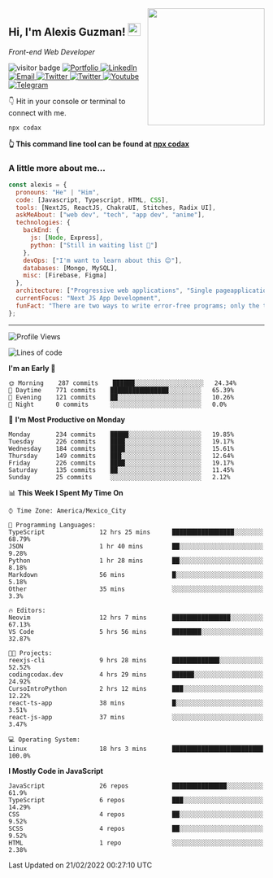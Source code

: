 <img align='right' src="https://media.giphy.com/media/M9gbBd9nbDrOTu1Mqx/giphy.gif" width="230">
<h2>Hi, I'm Alexis Guzman! <img src="https://media.giphy.com/media/hvRJCLFzcasrR4ia7z/giphy.gif" width="25px"></h2>
<p><em>Front-end Web Developer</em></p>

<p>
  <img src="https://visitor-badge.glitch.me/badge?page_id=a12989x.a12989x&left_color=black&right_color=gray" alt="visitor badge"/>
  <a href='https://www.codingcodax.dev/' target='_blank'>
    <img alt='Portfolio' src='https://img.shields.io/badge/Portfolio-black?logo=vercel&style=flat-square'>
  </a>
  <a href='https://linkedin.com/in/codax/' target='_blank'>
    <img alt='LinkedIn' src='https://img.shields.io/badge/LinkedIn-black?logo=LinkedIn&style=flat-square'>
  </a>
  <a href='mailto:codaxtech@gmail.com' target='_blank'>
    <img alt='Email' src='https://img.shields.io/badge/Email-black?logo=Gmail&style=flat-square'>
  </a>
  <a href='https://twitter.com/codingcodax' target='_blank'>
    <img alt='Twitter' src='https://img.shields.io/badge/Twitter-black?logo=Twitter&style=flat-square'>
  </a>
  <a href='https://www.instagram.com/codingcodax/' target='_blank'>
    <img alt='Twitter' src='https://img.shields.io/badge/Instagram-black?logo=Instagram&style=flat-square'>
  </a>
  <a href='https://www.youtube.com/channel/UCMY0GhV1HuX4XdbgalC77VQ' target='_blank'>
    <img alt='Youtube' src='https://img.shields.io/badge/YouTube-black?logo=Youtube&style=flat-square'>
  </a>
  <a href='https://t.me/codingcodax' target='_blank'>
    <img alt='Telegram' src='https://img.shields.io/badge/Telegram-black?logo=Telegram&logoColor=ffffff&style=flat-square'>
  </a>
</p>

👇 Hit in your console or terminal to connect with me.

```bash
npx codax
```
**👆 This command line tool can be found at [npx codax](https://github.com/a12989x/npx-codax)**

<h3>A little more about me...</h3>

```javascript
const alexis = {
  pronouns: "He" | "Him",
  code: [Javascript, Typescript, HTML, CSS],
  tools: [NextJS, ReactJS, ChakraUI, Stitches, Radix UI],
  askMeAbout: ["web dev", "tech", "app dev", "anime"],
  technologies: {
    backEnd: {
      js: [Node, Express],
      python: ["Still in waiting list 🥲"]
    },
    devOps: ["I'm want to learn about this 😊"],
    databases: [Mongo, MySQL],
    misc: [Firebase, Figma]
  },
  architecture: ["Progressive web applications", "Single pageapplications"],
  currentFocus: "Next JS App Development",
  funFact: "There are two ways to write error-free programs; only the third one works"
};
```

---

<!--START_SECTION:waka-->
![Profile Views](http://img.shields.io/badge/Profile%20Views-9-blue)

![Lines of code](https://img.shields.io/badge/From%20Hello%20World%20I%27ve%20Written-1%20Million%20lines%20of%20code-blue)

**I'm an Early 🐤** 

```text
🌞 Morning    287 commits    ██████░░░░░░░░░░░░░░░░░░░   24.34% 
🌆 Daytime    771 commits    ████████████████░░░░░░░░░   65.39% 
🌃 Evening    121 commits    ██░░░░░░░░░░░░░░░░░░░░░░░   10.26% 
🌙 Night      0 commits      ░░░░░░░░░░░░░░░░░░░░░░░░░   0.0%

```
📅 **I'm Most Productive on Monday** 

```text
Monday       234 commits    █████░░░░░░░░░░░░░░░░░░░░   19.85% 
Tuesday      226 commits    ████░░░░░░░░░░░░░░░░░░░░░   19.17% 
Wednesday    184 commits    ████░░░░░░░░░░░░░░░░░░░░░   15.61% 
Thursday     149 commits    ███░░░░░░░░░░░░░░░░░░░░░░   12.64% 
Friday       226 commits    ████░░░░░░░░░░░░░░░░░░░░░   19.17% 
Saturday     135 commits    ██░░░░░░░░░░░░░░░░░░░░░░░   11.45% 
Sunday       25 commits     ░░░░░░░░░░░░░░░░░░░░░░░░░   2.12%

```


📊 **This Week I Spent My Time On** 

```text
⌚︎ Time Zone: America/Mexico_City

💬 Programming Languages: 
TypeScript               12 hrs 25 mins      █████████████████░░░░░░░░   68.79% 
JSON                     1 hr 40 mins        ██░░░░░░░░░░░░░░░░░░░░░░░   9.28% 
Python                   1 hr 28 mins        ██░░░░░░░░░░░░░░░░░░░░░░░   8.18% 
Markdown                 56 mins             █░░░░░░░░░░░░░░░░░░░░░░░░   5.18% 
Other                    35 mins             ░░░░░░░░░░░░░░░░░░░░░░░░░   3.3%

🔥 Editors: 
Neovim                   12 hrs 7 mins       ████████████████░░░░░░░░░   67.13% 
VS Code                  5 hrs 56 mins       ████████░░░░░░░░░░░░░░░░░   32.87%

🐱‍💻 Projects: 
reexjs-cli               9 hrs 28 mins       █████████████░░░░░░░░░░░░   52.52% 
codingcodax.dev          4 hrs 29 mins       ██████░░░░░░░░░░░░░░░░░░░   24.92% 
CursoIntroPython         2 hrs 12 mins       ███░░░░░░░░░░░░░░░░░░░░░░   12.22% 
react-ts-app             38 mins             █░░░░░░░░░░░░░░░░░░░░░░░░   3.51% 
react-js-app             37 mins             ░░░░░░░░░░░░░░░░░░░░░░░░░   3.47%

💻 Operating System: 
Linux                    18 hrs 3 mins       █████████████████████████   100.0%

```

**I Mostly Code in JavaScript** 

```text
JavaScript               26 repos            ███████████████░░░░░░░░░░   61.9% 
TypeScript               6 repos             ███░░░░░░░░░░░░░░░░░░░░░░   14.29% 
CSS                      4 repos             ██░░░░░░░░░░░░░░░░░░░░░░░   9.52% 
SCSS                     4 repos             ██░░░░░░░░░░░░░░░░░░░░░░░   9.52% 
HTML                     1 repo              ░░░░░░░░░░░░░░░░░░░░░░░░░   2.38%

```



 Last Updated on 21/02/2022 00:27:10 UTC
<!--END_SECTION:waka-->
